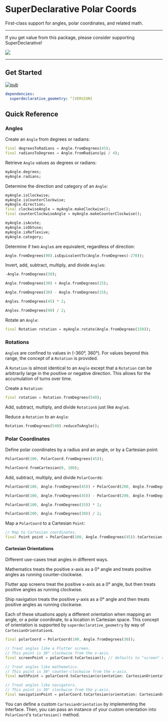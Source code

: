 # SuperDeclarative Polar Coords

First-class support for angles, polar coordinates, and related math.

---

If you get value from this package, please consider supporting SuperDeclarative!

<a href="https://donate.superdeclarative.com" target="_blank" alt="Donate"><img src="https://img.shields.io/badge/Donate-%24%24-green"></a>

---

## Get Started

[![pub](https://img.shields.io/pub/v/superdeclarative_geometry.svg?style=flat)](https://pub.dev/packages/superdeclarative_geometry)

```yaml
dependencies:
  superdeclarative_geometry: ^[VERSION]
```

## Quick Reference

### Angles

Create an `Angle` from degrees or radians:

```dart
final degreesToRadians = Angle.fromDegrees(45);
final radiansToDegrees = Angle.fromRadians(pi / 4);
```

Retrieve `Angle` values as degrees or radians:

```dart
myAngle.degrees;
myAngle.radians;
```

Determine the direction and category of an `Angle`:

```dart
myAngle.isClockwise;
myAngle.isCounterClockwise;
myAngle.direction;
final clockwiseAngle = myAngle.makeClockwise();
final counterClockwiseAngle = myAngle.makeCounterClockwise();

myAngle.isAcute;
myAngle.isObtuse;
myAngle.isReflexive;
myAngle.category;
```

Determine if two `Angle`s are equivalent, regardless of direction:

```dart
Angle.fromDegrees(90).isEquivalentTo(Angle.fromDegrees(-270));
```

Invert, add, subtract, multiply, and divide `Angle`s:

```dart
-Angle.fromDegrees(30);

Angle.fromDegrees(30) + Angle.fromDegrees(15);

Angle.fromDegrees(30) - Angle.fromDegrees(15);

Angles.fromDegrees(45) * 2;

Angles.fromDegrees(90) / 2;
```

Rotate an `Angle`:

```dart
final Rotation rotation = myAngle.rotate(Angle.fromDegrees(150));
```

### Rotations

`Angle`s are confined to values in (-360°, 360°). For values beyond this range, the concept of a `Rotation` is provided.

A `Rotation` is almost identical to an `Angle` except that a `Rotation` can be arbitrarily large in the positive or negative direction. This allows for the accumulation of turns over time.

Create a `Rotation`:

```dart
final rotation = Rotation.fromDegrees(540);
```

Add, subtract, multiply, and divide `Rotation`s just like `Angle`s.

Reduce a `Rotation` to an `Angle`:

```dart
Rotation.fromDegrees(540).reduceToAngle();
```

### Polar Coordinates

Define polar coordinates by a radius and an angle, or by a Cartesian point:

```dart
PolarCoord(100, PolarCoord.fromDegrees(45));

PolarCoord.fromCartesian(0, 100);
```

Add, subtract, multiply, and divide `PolarCoord`s:

```dart
PolarCoord(100, Angle.fromDegrees(45)) + PolarCoord(200, Angle.fromDegrees(135));

PolarCoord(100, Angle.fromDegrees(45)) - PolarCoord(200, Angle.fromDegrees(135));

PolarCoord(100, Angle.fromDegrees(15)) * 2;

PolarCoord(200, Angle.fromDegrees(30)) / 2;
```

Map a `PolarCoord` to a Cartesian `Point`:

```dart
// Map to Cartesian coordinates.
final Point point = PolarCoord(100, Angle.fromDegrees(45)).toCartesian();
```

#### Cartesian Orientations

Different use-cases treat angles in different ways.

Mathematics treats the positive x-axis as a 0° angle and treats positive angles as running counter-clockwise.

Flutter app screens treat the positive x-axis as a 0° angle, but then treats positive angles as running clockwise.

Ship navigation treats the positive y-axis as a 0° angle and then treats positive angles as running clockwise.

Each of these situations apply a different orientation when mapping an angle, or a polar coordinate, to a location in Cartesian space. This concept of orientation is supported by `superdeclarative_geometry` by way of `CartesianOrientation`s.

```dart
final polarCoord = PolarCoord(100, Angle.fromDegrees(30));

// Treat angles like a Flutter screen.
// This point is 30° clockwise from the x-axis.
final screenPoint = polarCoord.toCartesian(); // defaults to "screen" orientation

// Treat angles like mathematics.
// This point is 30° counter-clockwise from the x-axis.
final mathPoint = polarCoord.toCartesian(orientation: CartesianOrientation.math);

// Treat angles like navigators.
// This point is 30° clockwise from the y-axis.
final navigationPoint = polarCoord.toCartesian(orientation: CartesianOrientation.navigation);
```

You can define a custom `CartesianOrientation` by implementing the interface. Then, you can pass an instance of your custom orientation into `PolarCoord`'s `toCartesian()` method.
